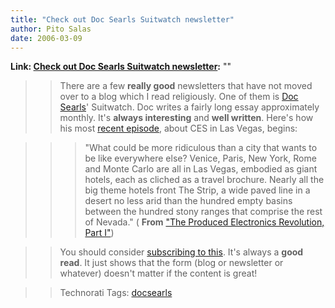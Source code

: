 ```yaml
---
title: "Check out Doc Searls Suitwatch newsletter"
author: Pito Salas
date: 2006-03-09
---
```


**Link: [Check out Doc Searls Suitwatch newsletter](None):** ""


>>

>> There are a few **really good** newsletters that have not moved over to a
blog which I read religiously. One of them is [Doc
Searls](<http://doc.weblogs.com/>)' Suitwatch. Doc writes a fairly long essay
approximately monthly. It's **always interesting** and **well written**.
Here's how his most [recent
episode](<http://lists.ssc.com/pipermail/suitwatch/2006-February.txt>), about
CES in Las Vegas, begins:

>>

>>> "What could be more ridiculous than a city that wants to be like
everywhere else? Venice, Paris, New York, Rome and Monte Carlo are all in Las
Vegas, embodied as giant hotels, each as cliched as a travel brochure. Nearly
all the big theme hotels front The Strip, a wide paved line in a desert no
less arid than the hundred empty basins between the hundred stony ranges that
comprise the rest of Nevada." ( **From** ["The Produced Electronics
Revolution, Part
I"](<http://lists.ssc.com/pipermail/suitwatch/2006-February.txt>))

>>

>> You should consider [subscribing to
this](<http://lists.ssc.com/mailman/listinfo/suitwatch>). It's always a **good
read**. It just shows that the form (blog or newsletter or whatever) doesn't
matter if the content is great!

>>

>> Technorati Tags: [docsearls](<http://www.technorati.com/tag/docsearls>)


